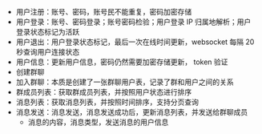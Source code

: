 
- 用户注册：账号、密码，账号民不能重复，密码加密存储
- 用户登录：账号、密码登录；账号密码检验；用户登录 IP 归属地解析；用户登录状态标记为活跃
- 用户退出：用户登录状态标记，最后一次在线时间更新，websocket 每隔 20 秒查询用户连接状态
- 用户信息：更新用户信息，密码仍然需要加密存储更新， token 验证
- 创建群聊
- 加入群聊：本质是创建了一张群聊用户表，记录了群和用户之间的关系
- 群成员列表：获取群成员列表，并按照用户状态进行排序
- 消息列表：获取消息列表，并按照时间排序，支持分页查询
- 消息发送：消息发送，消息发送成功后，更新消息列表，并发送给群聊成员
    - 消息的内容，消息类型，发送消息的用户信息